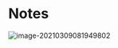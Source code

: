 # Notes

![image-20210309081949802](https://raw.githubusercontent.com/wang-yong-jie/Pictures/main/img/image-20210309081949802.png)







